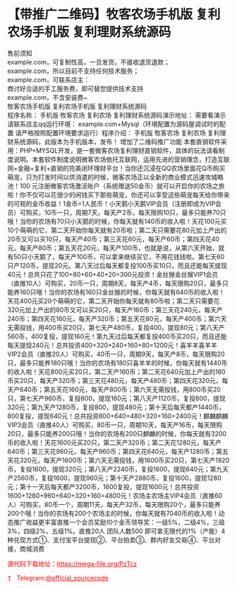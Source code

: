 # 【带推广二维码】牧客农场手机版 复利农场手机版 复利理财系统源码

售前须知<br>example.com，可复制性高，一旦发货，不接收退货退款；<br>example.com，所以目前不支持任何技术服务；<br>example.com，可联系店主：<br>商讨好合适的手工服务费，即可替您提供技术支持<br>example.com，不含安装费~<br>牧客农场手机版 复利农场手机版 复利理财系统源码<br>程序名称： 手机版 牧客农场 复利农场 复利理财系统源码演示地址：  需要看演示请联系店主qq运行环境： example.com+Mysql（环境配置为源码屋调试时的配置 请严格按照配置环境要求运行）程序介绍： 手机版 牧客农场 复利农场 复利理财系统源码，此版本为手机版本，发布！ 增加了二维码推广功能 本套直销软件采用：PHP+MYSQL开发，是一套微客农场复利理财直销软件，具体的玩法请看制度说明。本套软件制度说明微客农场依托互联网，运用先进的营销理念，打造互联网+金融+复利+直销的完美闭环理财平台！当你还沉浸在QQ农场里面花Q币购买萌宠，只为打发时间以供消遣的时候，微客农场正以全新的商业模式迅速攻城略池！100 元注册微客农场激活账户（系统赠送50金币）就可以开启你的农场之旅啦！你不仅可以花很少的闲钱买下那些萌宠，你还可以享受这些萌宠每天给你带来的可观的金币收益！1金币=1人民币！小天鹅小天鹅VIP会员（注册即成为VIP会员）可购买，10币一只，周期7天，每天产2币，每天限购10只，最多只能养70只哦！当你的农场有70只小天鹅的时候，你每天就有140币的收入啦！天花100元买10个萌萌的它，第二天开始你每天就有20币啦；第二天只需要花80元加上产出的20币又可以买10只，每天产40币；第三天花60元，每天产60币；第四天花40元，每天产80币；第五天花20元，每天产100币，也就是说，从第六天开始，就有50只小天鹅了，每天产100币，可以拿来继续买它，不用花钱钱啦。第七天60只产120币，提现20元。第八天过后每天都复投100币买10只，而且还能每天提现40元！总共只花了100+80+60+40+20=300元投资！金丝猴金丝猴VIP1会员（直推10人）可购买，20币一只，周期8天，每天产4币，每天限购20只，最多只能养160只哦！当你的农场有160只金丝猴的时候，你每天就有640币的收入啦！天花400元买20个萌萌的它，第二天开始你每天就有80币啦；第二天只需要花320元加上产出的80币又可以买20只，每天产160币；第三天花240元，每天产240币；第四天花160元，每天产320币；第五天花80元，每天产400币；第六天无需投钱，用400币买20只，第七天产480币，复投400，提现80元；第八天产560币，400复投，提现160元！第九天过后每天都复投400币买20只，而且还能每天提现240元！总共投资400+320+240+160+80=1200元！喜羊羊喜羊羊VIP2会员（直推20人）可购买，40币一只，周期9天，每天产8币，每天限购20只，最多只能养180只哦！当你的农场有180只喜羊羊的时候，你每天就有1440币的收入啦！天花800元买20只，第二天产160币；第二天花640元加上产出的160币买20只，每天产320币；第三天花480元，每天产480币；第四天花320元，每天产640币；第五天花160元，每天产800币；第六天无需投钱，用800币买20只，第七天产960币，复投800，提现160元；第八天产1120币，复投800，提现320元；第九天产1280币，复投800，提现480元；第十天后每天都产1440币，800复投，提现640元！总共投资800+640+480+320+160=2400元！麒麟麒麟VIP3会员（直推40人）可购买，80币一只，周期10天，每天产16币，每天限购20只，最多只能养200只哦！当你的农场有200只麒麟的时候，你每天就有3200币的收入啦！天花1600元买20只，第二天产320币；第二天花1280元，每天产640币；第三天花960元，每天产960币；第四天花640元，每天产1280币；第五天花320元，每天产1600币；第六天无需投钱，用1600币买20只，第七天产1920币，复投1600，提现320元；第八天产2240币，复投1600，提现640元；第九天产2560币，复投1600，提现960元；第十天产2880币，复投1600，提现1280元；第十一天后每天都产3200币，1600复投，提现1600元！总共投资1600+1280+960+640+320+160=4800元！农场主农场主VIP4会员（直推60人）可购买，80币一个，周期11天，每天产32币，每天限购20个，最多只能养200个哦！当你的农场有200个农场主的时候，你每天就有7040币的收入啦！动态推广收益更丰富直推一个会员奖励10个金币领导奖：一级5%，二级4%，三级3%，四级2%，五级1%。直推20人 团队人数500 即可拿无限代的1%（产能）4种兑现方式①、支付宝平台提现②、平台拍卖③、群内好友交易④、平台对接，商城消费<br>


<p style="color: red;">源代码下载地址：<a href="https://mega-file.org/PzTcz" style="color: red;">https://mega-file.org/PzTcz</a></p><p style="color: red;"><img src="https://cdn-icons-png.flaticon.com/512/2111/2111646.png" alt="Telegram Icon" style="width: 16px; vertical-align: middle; margin-right: 5px;">Telegram:<a href="https://t.me/official_sourcecode" style="color: red;">@official_sourcecode</a></p>